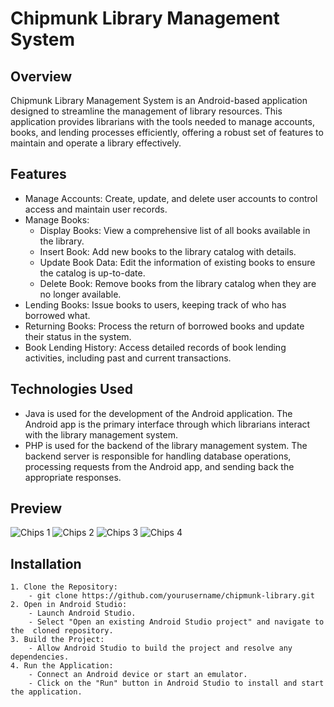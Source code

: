 # Chipmunk Library Management System

## Overview

Chipmunk Library Management System is an Android-based application designed to streamline the management of library resources. This application provides librarians with the tools needed to manage accounts, books, and lending processes efficiently, offering a robust set of features to maintain and operate a library effectively.

## Features 
- Manage Accounts: Create, update, and delete user accounts to control access and maintain user records.
- Manage Books:
    - Display Books: View a comprehensive list of all books available in the library.
    - Insert Book: Add new books to the library catalog with details.
    - Update Book Data: Edit the information of existing books to ensure the catalog is up-to-date.
    - Delete Book: Remove books from the library catalog when they are no longer available.
- Lending Books: Issue books to users, keeping track of who has borrowed what.
- Returning Books: Process the return of borrowed books and update their status in the system.
- Book Lending History: Access detailed records of book lending activities, including past and current transactions.

## Technologies Used 
- Java is used for the development of the Android application. The Android app is the primary interface through which librarians interact with the library management system.
- PHP is used for the backend of the library management system. The backend server is responsible for handling database operations, processing requests from the Android app, and sending back the appropriate responses.

## Preview 
![Chips 1](https://github.com/user-attachments/assets/66b49565-54a6-48fd-bbc2-157f76d8f0da)
![Chips 2](https://github.com/user-attachments/assets/34a8dad4-4601-4df2-bbff-0a44db5e0b66)
![Chips 3](https://github.com/user-attachments/assets/3367f362-abe5-472f-a68f-ec9af45d392a)
![Chips 4](https://github.com/user-attachments/assets/48f3ca4c-97e1-4787-9ab6-73f847f0005a)

## Installation 
    1. Clone the Repository:
        - git clone https://github.com/yourusername/chipmunk-library.git
    2. Open in Android Studio:
        - Launch Android Studio.
        - Select "Open an existing Android Studio project" and navigate to the  cloned repository.
    3. Build the Project:
        - Allow Android Studio to build the project and resolve any dependencies.
    4. Run the Application:
        - Connect an Android device or start an emulator.
        - Click on the "Run" button in Android Studio to install and start the application.
